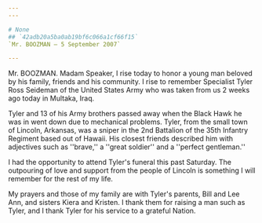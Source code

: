 ```yaml
---
---

# None
## `42adb20a5ba0ab19bf6c066a1cf66f15`
`Mr. BOOZMAN — 5 September 2007`

---
```



Mr. BOOZMAN. Madam Speaker, I rise today to honor a young man beloved 
by his family, friends and his community. I rise to remember Specialist 
Tyler Ross Seideman of the United States Army who was taken from us 2 
weeks ago today in Multaka, Iraq.

Tyler and 13 of his Army brothers passed away when the Black Hawk he 
was in went down due to mechanical problems. Tyler, from the small town 
of Lincoln, Arkansas, was a sniper in the 2nd Battalion of the 35th 
Infantry Regiment based out of Hawaii. His closest friends described 
him with adjectives such as ''brave,'' a ''great soldier'' and a 
''perfect gentleman.''

I had the opportunity to attend Tyler's funeral this past Saturday. 
The outpouring of love and support from the people of Lincoln is 
something I will remember for the rest of my life.

My prayers and those of my family are with Tyler's parents, Bill and 
Lee Ann, and sisters Kiera and Kristen. I thank them for raising a man 
such as Tyler, and I thank Tyler for his service to a grateful Nation.
